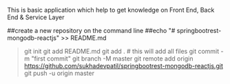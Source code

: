 This is basic application which help to get knowledge on Front End, Back End & Service Layer

##create a new repository on the command line
##echo "# springbootrest-mongodb-reactjs" >> README.md
>git init
>git add README.md
>git add .  # this will add all files
>git commit -m "first commit"
>git branch -M master
>git remote add origin https://github.com/sukhadevpatil/springbootrest-mongodb-reactjs.git
>git push -u origin master